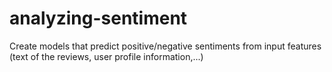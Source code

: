 # analyzing-sentiment
Create models that predict positive/negative sentiments from input features (text of the reviews, user profile information,...)
